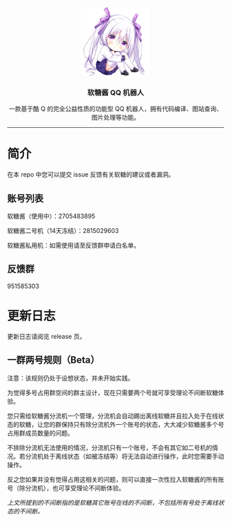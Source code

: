 <div align="center">
  <img width="160" src="favicon-large.png" alt="logo">

### 软糖酱 QQ 机器人

一款基于酷 Q 的完全公益性质的功能型 QQ 机器人，拥有代码编译、图站查询、图片处理等功能。

----
</div>

# 简介
在本 repo 中您可以提交 issue 反馈有关软糖的建议或者漏洞。

## 账号列表
软糖酱（使用中）：2705483895

软糖酱二号机（14天冻结）：2815029603

软糖酱私用机：如需使用请至反馈群申请白名单。

## 反馈群
951585303

# 更新日志
更新日志请阅览 release 页。

## 一群两号规则（Beta）

注意：该规则仍处于设想状态，并未开始实践。

为觉得多号占用群空间的群主设计，现在只需要两个号就可享受理论不间断软糖体验。

您只需给软糖酱分流机一个管理，分流机会自动踢出离线软糖并且拉入处于在线状态的软糖，让您的群保持只有除分流机外一个账号的状态，大大减少软糖酱多个号占用群成员数量的问题。

不排除分流机无法使用的情况，分流机只有一个账号，不会有其它如二号机的情况。若分流机处于离线状态（如被冻结等）将无法自动进行操作，此时您需要手动操作。

反之您如果并没有觉得占用这相关的问题，则可以直接一次性拉入软糖酱的所有账号（除分流机），也可享受理论不间断体验。

*上文所提到的不间断指的是软糖其它账号在线的不间断，不包括所有号处于离线状态的不间断。*
